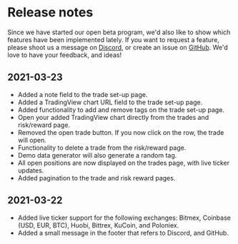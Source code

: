 # Release notes

Since we have started our open beta program, we'd also like to show which features have been implemented lately.
If you want to request a feature, please shoot us a message on [Discord](https://dddheff.r.af.d.sendibt2.com/tr/cl/UT8I96hC9DLmYRMx9QF3i1KZk4h1nKvmFtwV73SeaIsysSV477-4TAosep86UbCUB0v7GhSTMNP_1I4EqOFuoEb8T_gTV0VgOCbBlMkuz7LxK4lJbFgaW7iPPulNf2UVovjHVmlqbEdSwH_elkqdpRjcA447txiVMOqHR9W27Udoxp2IlopdD5A5giQ3FYuqJ02kk6wRhQ), or create an issue on [GitHub](https://github.com/TradeTracker/issues). We'd love to have your feedback, and ideas!

## 2021-03-23

 * Added a note field to the trade set-up page.
 * Added a TradingView chart URL field to the trade set-up page.
 * Added functionality to add and remove tags on the trade set-up page.
 * Open your added TradingView chart directly from the trades and risk/reward page.
 * Removed the open trade button. If you now click on the row, the trade will open.
 * Functionality to delete a trade from the risk/reward page.
 * Demo data generator will also generate a random tag.
 * All open positions are now displayed on the trades page, with live ticker updates.
 * Added pagination to the trade and risk reward pages.


## 2021-03-22

 * Added live ticker support for the following exchanges: Bitmex, Coinbase (USD, EUR, BTC), Huobi, Bittrex, KuCoin, and Poloniex.
 * Added a small message in the footer that refers to Discord, and GitHub.

